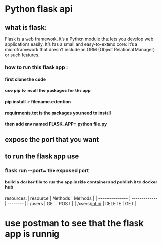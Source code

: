 # Python flask api

## what is flask:
Flask is a web framework, it’s a Python module that lets you develop web applications easily. It’s has a small and easy-to-extend core: it’s a microframework that doesn’t include an ORM (Object Relational Manager) or such features.

### how to run this flask app :

#### first clone the code
#### use pip to insall the packages for the app 
#### pip install -r filename.extention
#### requirments.txt is the packages you need to install
#### then add env named FLASK_APP= python file.py

## expose the port that you want 
  
## to run the flask app use 
### flask run --port= the exposed port

  
#### build a docker file to run the app inside container and publish it to docker hub 
  
  
  
resources:
| resource        | Methods       | Methods  |
| --------------- | ------------- | -------- |
| /users          | GET           | POST     |
| /users/<int:id> | DELETE        | GET      |
  
 # use postman to see that the flask app is runnig 
  
